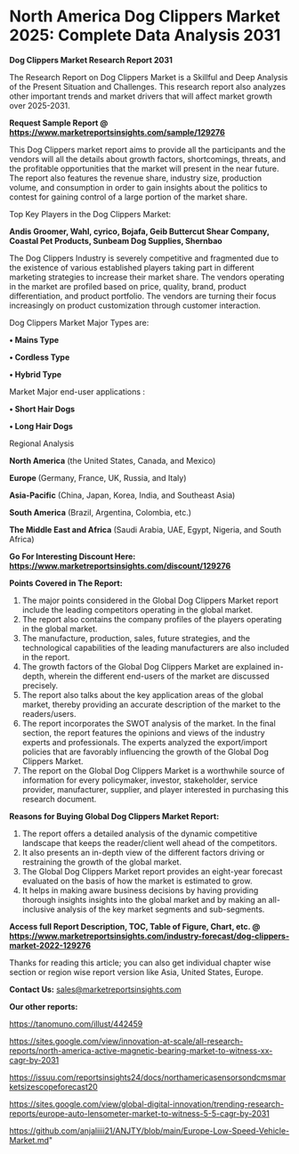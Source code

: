 # North America Dog Clippers Market 2025: Complete Data Analysis 2031

<strong>Dog Clippers Market Research Report 2031</strong>

The Research Report on Dog Clippers Market is a Skillful and Deep Analysis of the Present Situation and Challenges. This research report also analyzes other important trends and market drivers that will affect market growth over 2025-2031.

<strong>Request Sample Report @ <a href=https://www.marketreportsinsights.com/sample/129276>https://www.marketreportsinsights.com/sample/129276</a></strong>

This Dog Clippers market report aims to provide all the participants and the vendors will all the details about growth factors, shortcomings, threats, and the profitable opportunities that the market will present in the near future. The report also features the revenue share, industry size, production volume, and consumption in order to gain insights about the politics to contest for gaining control of a large portion of the market share.

Top Key Players in the Dog Clippers Market:

<strong>Andis Groomer, Wahl, cyrico, Bojafa, Geib Buttercut Shear Company, Coastal Pet Products, Sunbeam Dog Supplies, Shernbao</strong>

The Dog Clippers Industry is severely competitive and fragmented due to the existence of various established players taking part in different marketing strategies to increase their market share. The vendors operating in the market are profiled based on price, quality, brand, product differentiation, and product portfolio. The vendors are turning their focus increasingly on product customization through customer interaction.

Dog Clippers Market Major Types are:

<strong>• Mains Type

• Cordless Type

• Hybrid Type</strong>

Market Major end-user applications :

<strong>• Short Hair Dogs

• Long Hair Dogs</strong>

Regional Analysis

</u><strong><b>North America</b></strong> (the United States, Canada, and Mexico)

<strong><b>Europe </b></strong>(Germany, France, UK, Russia, and Italy)

<strong><b>Asia-Pacific</b></strong> (China, Japan, Korea, India, and Southeast Asia)

<strong><b>South America</b></strong> (Brazil, Argentina, Colombia, etc.)

<strong><b>The Middle East and Africa</b></strong> (Saudi Arabia, UAE, Egypt, Nigeria, and South Africa)

<strong>Go For Interesting Discount Here: <a href=https://www.marketreportsinsights.com/discount/129276>https://www.marketreportsinsights.com/discount/129276</a></strong>

<strong>Points Covered in The Report:</strong>
<ol>
  <li>The major points considered in the Global Dog Clippers Market report include the leading competitors operating in the global market.</li>
  <li>The report also contains the company profiles of the players operating in the global market.</li>
  <li>The manufacture, production, sales, future strategies, and the technological capabilities of the leading manufacturers are also included in the report.</li>
  <li>The growth factors of the Global Dog Clippers Market are explained in-depth, wherein the different end-users of the market are discussed precisely.</li>
  <li>The report also talks about the key application areas of the global market, thereby providing an accurate description of the market to the readers/users.</li>
  <li>The report incorporates the SWOT analysis of the market. In the final section, the report features the opinions and views of the industry experts and professionals. The experts analyzed the export/import policies that are favorably influencing the growth of the Global Dog Clippers Market.</li>
  <li>The report on the Global Dog Clippers Market is a worthwhile source of information for every policymaker, investor, stakeholder, service provider, manufacturer, supplier, and player interested in purchasing this research document.</li>
</ol>
<strong>Reasons for Buying Global Dog Clippers Market Report:</strong>

<ol>
  <li>The report offers a detailed analysis of the dynamic competitive landscape that keeps the reader/client well ahead of the competitors.</li>
  <li>It also presents an in-depth view of the different factors driving or restraining the growth of the global market.</li>
  <li>The Global Dog Clippers Market report provides an eight-year forecast evaluated on the basis of how the market is estimated to grow.</li>
  <li>It helps in making aware business decisions by having providing thorough insights insights into the global market and by making an all-inclusive analysis of the key market segments and sub-segments.</li>
</ol>
<strong>Access full Report Description, TOC, Table of Figure, Chart, etc. @ <a href=https://www.marketreportsinsights.com/industry-forecast/dog-clippers-market-2022-129276>https://www.marketreportsinsights.com/industry-forecast/dog-clippers-market-2022-129276</a></strong>


Thanks for reading this article; you can also get individual chapter wise section or region wise report version like Asia, United States, Europe.

<strong>Contact Us:</strong>
sales@marketreportsinsights.com

<strong>Our other reports:</strong>

<a href=https://tanomuno.com/illust/442459>https://tanomuno.com/illust/442459</a>

<a href=https://sites.google.com/view/innovation-at-scale/all-research-reports/north-america-active-magnetic-bearing-market-to-witness-xx-cagr-by-2031>https://sites.google.com/view/innovation-at-scale/all-research-reports/north-america-active-magnetic-bearing-market-to-witness-xx-cagr-by-2031</a>

<a href=https://issuu.com/reportsinsights24/docs/northamericasensorsondcmsmarketsizescopeforecast20>https://issuu.com/reportsinsights24/docs/northamericasensorsondcmsmarketsizescopeforecast20</a>

<a href=https://sites.google.com/view/global-digital-innovation/trending-research-reports/europe-auto-lensometer-market-to-witness-5-5-cagr-by-2031>https://sites.google.com/view/global-digital-innovation/trending-research-reports/europe-auto-lensometer-market-to-witness-5-5-cagr-by-2031</a>

<a href=https://github.com/anjaliiii21/ANJTY/blob/main/Europe-Low-Speed-Vehicle-Market.md>https://github.com/anjaliiii21/ANJTY/blob/main/Europe-Low-Speed-Vehicle-Market.md</a>"
